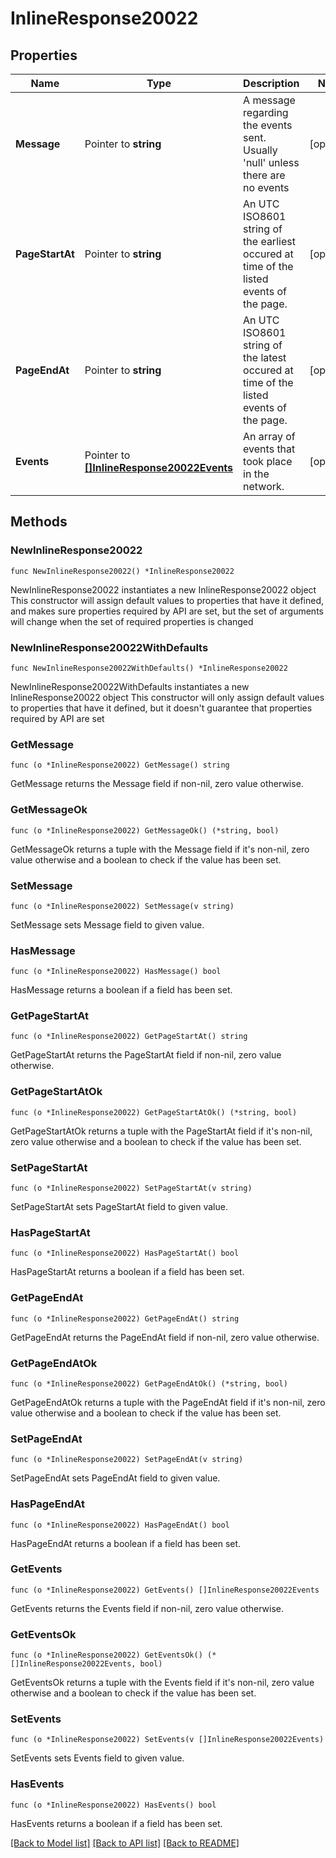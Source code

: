 # InlineResponse20022

## Properties

Name | Type | Description | Notes
------------ | ------------- | ------------- | -------------
**Message** | Pointer to **string** | A message regarding the events sent. Usually &#39;null&#39; unless there are no events | [optional] 
**PageStartAt** | Pointer to **string** | An UTC ISO8601 string of the earliest occured at time of the listed events of the page. | [optional] 
**PageEndAt** | Pointer to **string** | An UTC ISO8601 string of the latest occured at time of the listed events of the page. | [optional] 
**Events** | Pointer to [**[]InlineResponse20022Events**](InlineResponse20022Events.md) | An array of events that took place in the network. | [optional] 

## Methods

### NewInlineResponse20022

`func NewInlineResponse20022() *InlineResponse20022`

NewInlineResponse20022 instantiates a new InlineResponse20022 object
This constructor will assign default values to properties that have it defined,
and makes sure properties required by API are set, but the set of arguments
will change when the set of required properties is changed

### NewInlineResponse20022WithDefaults

`func NewInlineResponse20022WithDefaults() *InlineResponse20022`

NewInlineResponse20022WithDefaults instantiates a new InlineResponse20022 object
This constructor will only assign default values to properties that have it defined,
but it doesn't guarantee that properties required by API are set

### GetMessage

`func (o *InlineResponse20022) GetMessage() string`

GetMessage returns the Message field if non-nil, zero value otherwise.

### GetMessageOk

`func (o *InlineResponse20022) GetMessageOk() (*string, bool)`

GetMessageOk returns a tuple with the Message field if it's non-nil, zero value otherwise
and a boolean to check if the value has been set.

### SetMessage

`func (o *InlineResponse20022) SetMessage(v string)`

SetMessage sets Message field to given value.

### HasMessage

`func (o *InlineResponse20022) HasMessage() bool`

HasMessage returns a boolean if a field has been set.

### GetPageStartAt

`func (o *InlineResponse20022) GetPageStartAt() string`

GetPageStartAt returns the PageStartAt field if non-nil, zero value otherwise.

### GetPageStartAtOk

`func (o *InlineResponse20022) GetPageStartAtOk() (*string, bool)`

GetPageStartAtOk returns a tuple with the PageStartAt field if it's non-nil, zero value otherwise
and a boolean to check if the value has been set.

### SetPageStartAt

`func (o *InlineResponse20022) SetPageStartAt(v string)`

SetPageStartAt sets PageStartAt field to given value.

### HasPageStartAt

`func (o *InlineResponse20022) HasPageStartAt() bool`

HasPageStartAt returns a boolean if a field has been set.

### GetPageEndAt

`func (o *InlineResponse20022) GetPageEndAt() string`

GetPageEndAt returns the PageEndAt field if non-nil, zero value otherwise.

### GetPageEndAtOk

`func (o *InlineResponse20022) GetPageEndAtOk() (*string, bool)`

GetPageEndAtOk returns a tuple with the PageEndAt field if it's non-nil, zero value otherwise
and a boolean to check if the value has been set.

### SetPageEndAt

`func (o *InlineResponse20022) SetPageEndAt(v string)`

SetPageEndAt sets PageEndAt field to given value.

### HasPageEndAt

`func (o *InlineResponse20022) HasPageEndAt() bool`

HasPageEndAt returns a boolean if a field has been set.

### GetEvents

`func (o *InlineResponse20022) GetEvents() []InlineResponse20022Events`

GetEvents returns the Events field if non-nil, zero value otherwise.

### GetEventsOk

`func (o *InlineResponse20022) GetEventsOk() (*[]InlineResponse20022Events, bool)`

GetEventsOk returns a tuple with the Events field if it's non-nil, zero value otherwise
and a boolean to check if the value has been set.

### SetEvents

`func (o *InlineResponse20022) SetEvents(v []InlineResponse20022Events)`

SetEvents sets Events field to given value.

### HasEvents

`func (o *InlineResponse20022) HasEvents() bool`

HasEvents returns a boolean if a field has been set.


[[Back to Model list]](../README.md#documentation-for-models) [[Back to API list]](../README.md#documentation-for-api-endpoints) [[Back to README]](../README.md)


